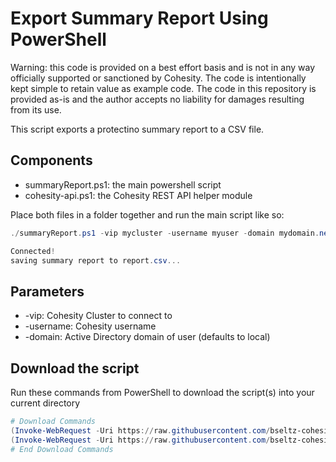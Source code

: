 # Export Summary Report Using PowerShell

Warning: this code is provided on a best effort basis and is not in any way officially supported or sanctioned by Cohesity. The code is intentionally kept simple to retain value as example code. The code in this repository is provided as-is and the author accepts no liability for damages resulting from its use.

This script exports a protectino summary report to a CSV file.

## Components

* summaryReport.ps1: the main powershell script
* cohesity-api.ps1: the Cohesity REST API helper module

Place both files in a folder together and run the main script like so:

```powershell
./summaryReport.ps1 -vip mycluster -username myuser -domain mydomain.net

Connected!
saving summary report to report.csv...
```

## Parameters

* -vip: Cohesity Cluster to connect to
* -username: Cohesity username
* -domain: Active Directory domain of user (defaults to local)

## Download the script

Run these commands from PowerShell to download the script(s) into your current directory

```powershell
# Download Commands
(Invoke-WebRequest -Uri https://raw.githubusercontent.com/bseltz-cohesity/scripts/master/powershell/summaryReport/summaryReport.ps1).content | Out-File summaryReport.ps1; (Get-Content summaryReport.ps1) | Set-Content summaryReport.ps1
(Invoke-WebRequest -Uri https://raw.githubusercontent.com/bseltz-cohesity/scripts/master/powershell/summaryReport/cohesity-api.ps1).content | Out-File cohesity-api.ps1; (Get-Content cohesity-api.ps1) | Set-Content cohesity-api.ps1
# End Download Commands
```
